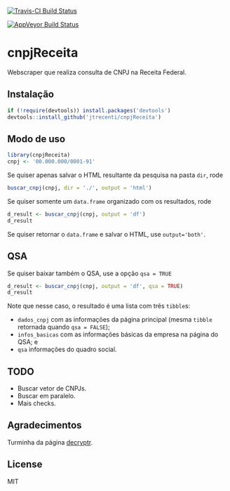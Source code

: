 [![Travis-CI Build Status](https://travis-ci.org/jtrecenti/cnpjReceita.svg?branch=master)](https://travis-ci.org/jtrecenti/cnpjReceita)

[![AppVeyor Build Status](https://ci.appveyor.com/api/projects/status/github/jtrecenti/cnpjReceita?branch=master&svg=true)](https://ci.appveyor.com/project/jtrecenti/cnpjReceita)

# cnpjReceita

Webscraper que realiza consulta de CNPJ na Receita Federal.

## Instalação

```r
if (!require(devtools)) install.packages('devtools')
devtools::install_github('jtrecenti/cnpjReceita')
```

## Modo de uso

```r
library(cnpjReceita)
cnpj <- '00.000.000/0001-91'
```

Se quiser apenas salvar o HTML resultante da pesquisa na pasta `dir`, rode

```r
buscar_cnpj(cnpj, dir = './', output = 'html')
```

Se quiser somente um `data.frame` organizado com os resultados, rode

```r
d_result <- buscar_cnpj(cnpj, output = 'df')
d_result
```

Se quiser retornar o `data.frame` e salvar o HTML, use `output='both'`.

## QSA

Se quiser baixar também o QSA, use a opção `qsa = TRUE`

```r
d_result <- buscar_cnpj(cnpj, output = 'df', qsa = TRUE)
d_result
```

Note que nesse caso, o resultado é uma lista com três `tibble`s: 

- `dados_cnpj` com as informações da página principal (mesma `tibble` retornada quando `qsa = FALSE`);
- `infos_basicas` com as informações básicas da empresa na página do QSA; e
- `qsa` informações do quadro social.

## TODO

- Buscar vetor de CNPJs.
- Buscar em paralelo.
- Mais checks.

## Agradecimentos

Turminha da página [decryptr](https://github.com/decryptr).

## License

MIT
